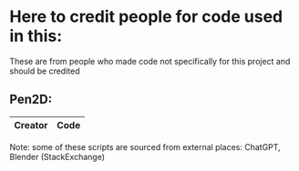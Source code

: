 # Here to credit people for code used in this:
These are from people who made code not specifically for this project and should be credited

## Pen2D:

| Creator          | Code                          |
| ---------------- | ------------------------------|

Note: some of these scripts are sourced from external places: ChatGPT, Blender (StackExchange)
